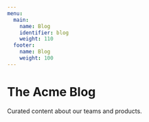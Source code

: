 ```yaml
---
menu:
  main:
    name: Blog
    identifier: blog
    weight: 110
  footer:
    name: Blog
    weight: 100
---
```

The Acme Blog
============

Curated content about our teams and products.
